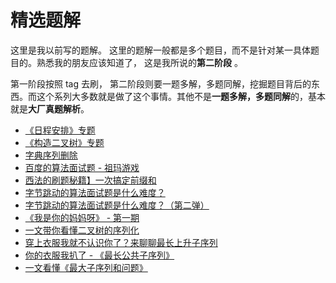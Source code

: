# 精选题解

这里是我以前写的题解。 这里的题解一般都是多个题目，而不是针对某一具体题目的。熟悉我的朋友应该知道了， 这是我所说的**第二阶段** 。

第一阶段按照 tag 去刷， 第二阶段则要一题多解，多题同解，挖掘题目背后的东西。而这个系列大多数就是做了这个事情。其他不是**一题多解，多题同解**的，基本就是**大厂真题解析**。

- [《日程安排》专题](./schedule-topic.md)
- [《构造二叉树》专题](./construct-binary-tree.md)
- [字典序列删除](./a-deleted.md)
- [百度的算法面试题 - 祖玛游戏](./zuma-game.md)
- [西法的刷题秘籍】一次搞定前缀和](./atMostK.md)
- [字节跳动的算法面试题是什么难度？](./byte-dance-algo-ex.md)
- [字节跳动的算法面试题是什么难度？（第二弹）](./byte-dance-algo-ex-2017.md)
- [《我是你的妈妈呀》 - 第一期](./mother-01.md)
- [一文带你看懂二叉树的序列化](./serialize.md)
- [穿上衣服我就不认识你了？来聊聊最长上升子序列](./LIS.md)
- [你的衣服我扒了 - 《最长公共子序列》](./LCS.md)
- [一文看懂《最大子序列和问题》](./LSS.md)
